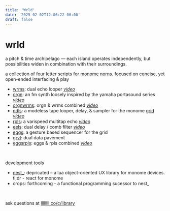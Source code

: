 ```yaml
---
title: 'Wrld'
date: '2025-02-02T12:06:22-06:00'
draft: false
---
```


# wrld

a pitch & time archipelago — each island operates independently, but possibilities widen in combination with their surroundings.

a collection of four letter scripts for [monome norns](https://monome.org/docs/norns/). focused on concise, yet open-ended interfacing & play

-   [wrms](https://github.com/andr-ew/wrms): dual echo looper _[video](https://www.youtube.com/watch?v=UTj8voI0-98)_
-   [orgn](https://github.com/andr-ew/orgn): an fm synth loosely inspired by the yamaha portasound series _[video](https://www.youtube.com/watch?v=Ug39z2mZhsQ)_
-   [orgnwrms](https://github.com/andr-ew/orgnwrms): orgn & wrms combined _[video](https://www.youtube.com/watch?v=6z_dkUMtJPQ)_
-   [ndls](https://github.com/andr-ew/ndls): a modeless tape looper, delay, & sampler for the monome [grid](https://monome.org/docs/grid/) _[video](https://www.youtube.com/watch?v=tXT2iarlvHI)_
-   [rpls](https://github.com/andr-ew/rpls): a varispeed multitap echo _[video](https://www.youtube.com/watch?v=AUcsdTWoAys)_
-   [eels](https://github.com/andr-ew/eels): dual delay / comb filter _[video](https://www.youtube.com/watch?v=NxpqsLtH880)_
-   [eggs](https://github.com/andr-ew/eggs): a gesture based sequencer for the grid
-   [grvl](https://github.com/andr-ew/grvl): dual data pavement
-   [eggsrpls](https://github.com/andr-ew/eggsrpls): eggs & rpls combined _[video](https://www.youtube.com/watch?v=68gwFDej1Zg&feature=youtu.be)_

<br>

development tools

-   [nest\_](https://github.com/andr-ew/nest_): depricated – a lua object-oriented UX library for monome devices. tl;dr - react for monome
-   crops: forthcoming - a functional programming sucessor to nest\_

<br>

ask questions at [llllllll.co/c/library](llllllll.co/c/library)

